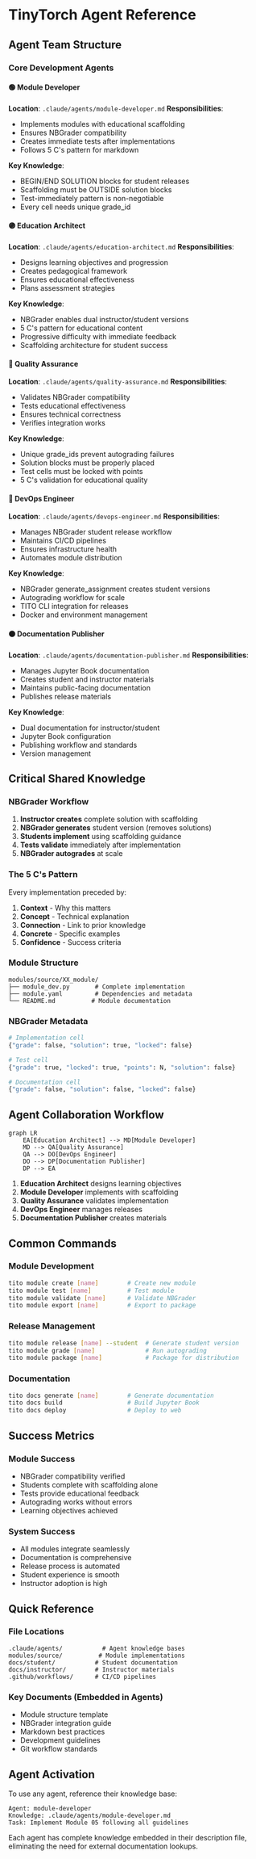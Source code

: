 # TinyTorch Agent Reference

## Agent Team Structure

### Core Development Agents

#### 🟢 Module Developer
**Location**: `.claude/agents/module-developer.md`
**Responsibilities**:
- Implements modules with educational scaffolding
- Ensures NBGrader compatibility
- Creates immediate tests after implementations
- Follows 5 C's pattern for markdown

**Key Knowledge**:
- BEGIN/END SOLUTION blocks for student releases
- Scaffolding must be OUTSIDE solution blocks
- Test-immediately pattern is non-negotiable
- Every cell needs unique grade_id

#### 🟣 Education Architect  
**Location**: `.claude/agents/education-architect.md`
**Responsibilities**:
- Designs learning objectives and progression
- Creates pedagogical framework
- Ensures educational effectiveness
- Plans assessment strategies

**Key Knowledge**:
- NBGrader enables dual instructor/student versions
- 5 C's pattern for educational content
- Progressive difficulty with immediate feedback
- Scaffolding architecture for student success

#### 🔴 Quality Assurance
**Location**: `.claude/agents/quality-assurance.md`
**Responsibilities**:
- Validates NBGrader compatibility
- Tests educational effectiveness
- Ensures technical correctness
- Verifies integration works

**Key Knowledge**:
- Unique grade_ids prevent autograding failures
- Solution blocks must be properly placed
- Test cells must be locked with points
- 5 C's validation for educational quality

#### 🔵 DevOps Engineer
**Location**: `.claude/agents/devops-engineer.md`
**Responsibilities**:
- Manages NBGrader student release workflow
- Maintains CI/CD pipelines
- Ensures infrastructure health
- Automates module distribution

**Key Knowledge**:
- NBGrader generate_assignment creates student versions
- Autograding workflow for scale
- TITO CLI integration for releases
- Docker and environment management

#### 🟠 Documentation Publisher
**Location**: `.claude/agents/documentation-publisher.md`
**Responsibilities**:
- Manages Jupyter Book documentation
- Creates student and instructor materials
- Maintains public-facing documentation
- Publishes release materials

**Key Knowledge**:
- Dual documentation for instructor/student
- Jupyter Book configuration
- Publishing workflow and standards
- Version management

## Critical Shared Knowledge

### NBGrader Workflow
1. **Instructor creates** complete solution with scaffolding
2. **NBGrader generates** student version (removes solutions)
3. **Students implement** using scaffolding guidance
4. **Tests validate** immediately after implementation
5. **NBGrader autogrades** at scale

### The 5 C's Pattern
Every implementation preceded by:
1. **Context** - Why this matters
2. **Concept** - Technical explanation
3. **Connection** - Link to prior knowledge
4. **Concrete** - Specific examples
5. **Confidence** - Success criteria

### Module Structure
```
modules/source/XX_module/
├── module_dev.py       # Complete implementation
├── module.yaml         # Dependencies and metadata
└── README.md          # Module documentation
```

### NBGrader Metadata
```python
# Implementation cell
{"grade": false, "solution": true, "locked": false}

# Test cell
{"grade": true, "locked": true, "points": N, "solution": false}

# Documentation cell  
{"grade": false, "solution": false, "locked": false}
```

## Agent Collaboration Workflow

```mermaid
graph LR
    EA[Education Architect] --> MD[Module Developer]
    MD --> QA[Quality Assurance]
    QA --> DO[DevOps Engineer]
    DO --> DP[Documentation Publisher]
    DP --> EA
```

1. **Education Architect** designs learning objectives
2. **Module Developer** implements with scaffolding
3. **Quality Assurance** validates implementation
4. **DevOps Engineer** manages releases
5. **Documentation Publisher** creates materials

## Common Commands

### Module Development
```bash
tito module create [name]        # Create new module
tito module test [name]          # Test module
tito module validate [name]      # Validate NBGrader
tito module export [name]        # Export to package
```

### Release Management
```bash
tito module release [name] --student  # Generate student version
tito module grade [name]              # Run autograding
tito module package [name]            # Package for distribution
```

### Documentation
```bash
tito docs generate [name]        # Generate documentation
tito docs build                  # Build Jupyter Book
tito docs deploy                 # Deploy to web
```

## Success Metrics

### Module Success
- NBGrader compatibility verified
- Students complete with scaffolding alone
- Tests provide educational feedback
- Autograding works without errors
- Learning objectives achieved

### System Success
- All modules integrate seamlessly
- Documentation is comprehensive
- Release process is automated
- Student experience is smooth
- Instructor adoption is high

## Quick Reference

### File Locations
```
.claude/agents/           # Agent knowledge bases
modules/source/          # Module implementations  
docs/student/           # Student documentation
docs/instructor/        # Instructor materials
.github/workflows/      # CI/CD pipelines
```

### Key Documents (Embedded in Agents)
- Module structure template
- NBGrader integration guide
- Markdown best practices
- Development guidelines
- Git workflow standards

## Agent Activation

To use any agent, reference their knowledge base:
```
Agent: module-developer
Knowledge: .claude/agents/module-developer.md
Task: Implement Module 05 following all guidelines
```

Each agent has complete knowledge embedded in their description file, eliminating the need for external documentation lookups.